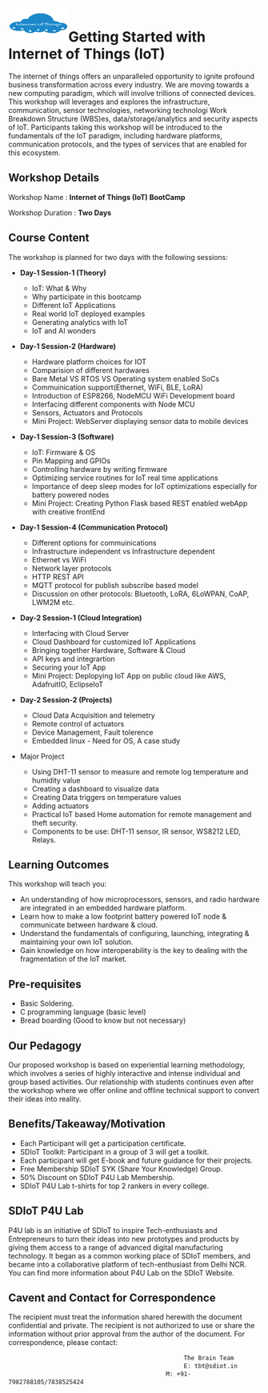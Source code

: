 # <img src="Iot.png" height="70" width="120">Getting Started with Internet of Things (IoT)
The internet of things offers an unparalleled opportunity to ignite profound business transformation across every
industry. We are moving towards a new computing paradigm, which will involve trillions of connected
devices. This workshop will leverages and explores the infrastructure, communication, sensor
technologies, networking technologi Work Breakdown Structure (WBS)es, data/storage/analytics and security aspects of IoT. Participants taking this workshop will be introduced to the fundamentals of the IoT paradigm, including hardware
platforms, communication protocols, and the types of services that are enabled for this ecosystem.
## Workshop Details
Workshop Name      : **Internet of Things (IoT) BootCamp**

Workshop Duration  : **Two Days**
## Course Content
The workshop is planned for two days with the following sessions:
+ **Day-1 Session-1 (Theory)**
  + IoT: What & Why
  + Why participate in this bootcamp
  + Different IoT Applications
  + Real world IoT deployed examples
  + Generating analytics with IoT
  + IoT and AI wonders
  
+ **Day-1 Session-2 (Hardware)**
  + Hardware platform choices for IOT
  + Comparision of different hardwares
  + Bare Metal VS RTOS VS Operating system enabled SoCs
  + Commuinication support(Ethernet, WiFi, BLE, LoRA)
  + Introduction of ESP8266, NodeMCU WiFi Development board
  + Interfacing different components with Node MCU
  + Sensors, Actuators and Protocols
  + Mini Project: WebServer displaying sensor data to mobile devices
  
+ **Day-1 Session-3 (Software)**
  + IoT: Firmware & OS
  + Pin Mapping and GPIOs
  + Controlling hardware by writing firmware
  + Optimizing service routines for IoT real time applications
  + Importance of deep sleep modes for IoT optimizations especially for battery powered nodes
  + Mini Project: Creating Python Flask based REST enabled webApp with creative frontEnd
  
+ **Day-1 Session-4 (Communication Protocol)**
  + Different options for commuinications
  + Infrastructure independent vs Infrastructure dependent
  + Ethernet vs WiFi
  + Network layer protocols
  + HTTP REST API
  + MQTT protocol for publish subscribe based model
  + Discussion on other protocols: Bluetooth, LoRA, 6LoWPAN, CoAP, LWM2M etc.
  
+ **Day-2 Session-1 (Cloud Integration)**
  + Interfacing with Cloud Server
  + Cloud Dashboard for customized IoT Applications 
  + Bringing together Hardware, Software & Cloud
  + API keys and integrartion
  + Securing your IoT App
  + Mini Project: Deplopying IoT App on public cloud like AWS, AdafruitIO, EclipseIoT
  
+ **Day-2 Session-2 (Projects)**
  + Cloud Data Acquisition and telemetry
  + Remote control of actuators
  + Device Management, Fault tolerence
  + Embedded linux - Need for OS, A case study

+ Major Project
  + Using DHT-11 sensor to measure and remote log temperature and humidity value
  + Creating a dashboard to visualize data
  + Creating Data triggers on temperature values
  + Adding actuators
  + Practical IoT based Home automation for remote management and theft security.
  + Components to be use: DHT-11 sensor, IR sensor, WS8212 LED, Relays.
  
## Learning Outcomes
This workshop will teach you:
+ An understanding of how microprocessors, sensors, and radio hardware are integrated in an embedded
hardware platform.
+ Learn how to make a low footprint battery powered IoT node & communicate between hardware & cloud.
+ Understand the fundamentals of configuring, launching, integrating & maintaining your own IoT solution.
+ Gain knowledge on how interoperability is the key to dealing with the fragmentation of the IoT market.
## Pre-requisites
+ Basic Soldering.
+ C programming language (basic level)
+ Bread boarding (Good to know but not necessary)
## Our Pedagogy
Our proposed workshop is based on experiential learning methodology, which involves a series of highly interactive and intense individual and group based activities. Our relationship with students continues even after the workshop where we offer online and offline technical support to convert their ideas into reality.
## Benefits/Takeaway/Motivation
+ Each Participant will get a participation certificate.
+ SDIoT Toolkit: Participant in a group of 3 will get a toolkit.
+ Each participant will get E-book and future guidance for their projects.
+ Free Membership SDIoT SYK (Share Your Knowledge) Group.
+ 50% Discount on SDIoT P4U Lab Membership.
+ SDIoT P4U Lab t-shirts for top 2 rankers in every college.
## SDIoT P4U Lab
P4U lab is an initiative of SDIoT to inspire Tech-enthusiasts and Entrepreneurs to turn their ideas into new prototypes and products by giving them access to a range of advanced digital manufacturing technology. It began as a common working place of SDIoT members, and became into a collaborative platform of tech-enthusiast from Delhi NCR. You can find more information about P4U Lab on the SDIoT Website.
## Cavent and Contact for Correspondence
The recipient must treat the information shared herewith the document confidential and private. The recipient is not authorized to use or share the information without prior approval from the author of the document. For correspondence, please contact:
                                                     
                                                     The Brain Team
                                                     E: tbt@sdiot.in
                                                M: +91-7982788105/7838525424
                                                      

